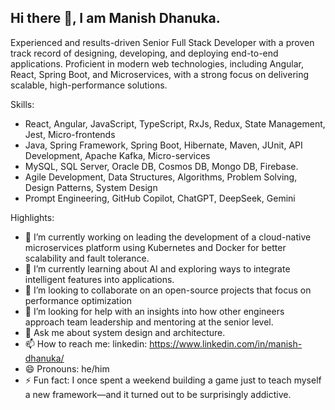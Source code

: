 ## Hi there 👋, I am Manish Dhanuka.

<!--
**manishdhanuka/manishdhanuka** is a ✨ _special_ ✨ repository because its `README.md` (this file) appears on your GitHub profile.
-->
Experienced and results-driven Senior Full Stack Developer with a proven track record of designing, developing, and deploying end-to-end applications. Proficient in modern web technologies, including Angular, React, Spring Boot, and Microservices, with a strong focus on delivering scalable, high-performance solutions.

Skills: 
- React, Angular, JavaScript, TypeScript, RxJs, Redux, State Management, Jest, Micro-frontends
- Java, Spring Framework, Spring Boot, Hibernate, Maven, JUnit, API Development, Apache Kafka, Micro-services
- MySQL, SQL Server, Oracle DB, Cosmos DB, Mongo DB, Firebase.
- Agile Development, Data Structures, Algorithms, Problem Solving, Design Patterns, System Design
- Prompt Engineering, GitHub Copilot, ChatGPT, DeepSeek, Gemini

Highlights:
- 🔭 I’m currently working on leading the development of a cloud-native microservices platform using Kubernetes and Docker for better scalability and fault tolerance.
- 🌱 I’m currently learning about AI and exploring ways to integrate intelligent features into applications.
- 👯 I’m looking to collaborate on an open-source projects that focus on performance optimization
- 🤔 I’m looking for help with an insights into how other engineers approach team leadership and mentoring at the senior level.
- 💬 Ask me about system design and architecture.
- 📫 How to reach me: linkedin: https://www.linkedin.com/in/manish-dhanuka/
- 😄 Pronouns: he/him
- ⚡ Fun fact: I once spent a weekend building a game just to teach myself a new framework—and it turned out to be surprisingly addictive.
